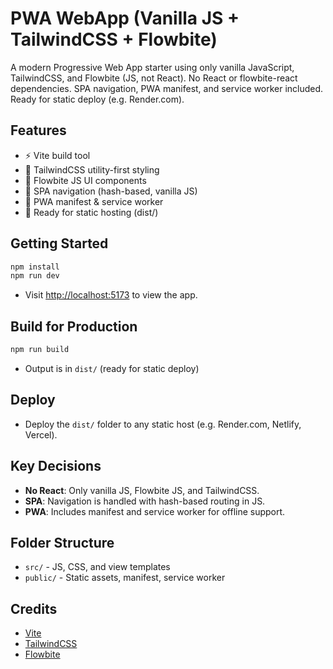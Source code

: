 # PWA WebApp (Vanilla JS + TailwindCSS + Flowbite)

A modern Progressive Web App starter using only vanilla JavaScript, TailwindCSS, and Flowbite (JS, not React). No React or flowbite-react dependencies. SPA navigation, PWA manifest, and service worker included. Ready for static deploy (e.g. Render.com).

## Features
- ⚡ Vite build tool
- 🎨 TailwindCSS utility-first styling
- 💎 Flowbite JS UI components
- 🚦 SPA navigation (hash-based, vanilla JS)
- 📱 PWA manifest & service worker
- 🏁 Ready for static hosting (dist/)

## Getting Started

```sh
npm install
npm run dev
```

- Visit [http://localhost:5173](http://localhost:5173) to view the app.

## Build for Production

```sh
npm run build
```
- Output is in `dist/` (ready for static deploy)

## Deploy
- Deploy the `dist/` folder to any static host (e.g. Render.com, Netlify, Vercel).

## Key Decisions
- **No React**: Only vanilla JS, Flowbite JS, and TailwindCSS.
- **SPA**: Navigation is handled with hash-based routing in JS.
- **PWA**: Includes manifest and service worker for offline support.

## Folder Structure
- `src/` - JS, CSS, and view templates
- `public/` - Static assets, manifest, service worker

## Credits
- [Vite](https://vitejs.dev/)
- [TailwindCSS](https://tailwindcss.com/)
- [Flowbite](https://flowbite.com/docs/getting-started/introduction/)
